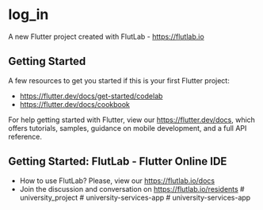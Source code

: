 # log_in

A new Flutter project created with FlutLab - https://flutlab.io

## Getting Started

A few resources to get you started if this is your first Flutter project:

- https://flutter.dev/docs/get-started/codelab
- https://flutter.dev/docs/cookbook

For help getting started with Flutter, view our
https://flutter.dev/docs, which offers tutorials,
samples, guidance on mobile development, and a full API reference.

## Getting Started: FlutLab - Flutter Online IDE

- How to use FlutLab? Please, view our https://flutlab.io/docs
- Join the discussion and conversation on https://flutlab.io/residents
#   u n i v e r s i t y _ p r o j e c t  
 #   u n i v e r s i t y - s e r v i c e s - a p p  
 #   u n i v e r s i t y - s e r v i c e s - a p p  
 